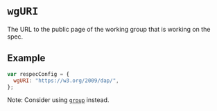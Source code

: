 # `wgURI`

The URL to the public page of the working group that is working on the spec.

## Example

```js
var respecConfig = {
  wgURI: "https://w3.org/2009/dap/",
};
```

Note: Consider using [`group`](group) instead.
